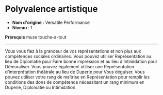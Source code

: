 # Polyvalence artistique

 * **Nom d'origine** : Versatile Performance
 * **Niveau** : 1


<p><strong>Prérequis</strong> muse touche-à-tout</p>
<hr>
<p>Vous vous fiez à la grandeur de vos représentations et non plus aux compétences sociales ordinaires. Vous pouvez utiliser Représentation au lieu de Diplomatie pour Faire bonne impression et au lieu d’Intimidation pour Démoraliser. Vous pouvez également utiliser une Représentation d’interprétation théâtrale au lieu de Duperie pour Vous déguiser. Vous pouvez utiliser votre rang de maîtrise en Représentation pour remplir les conditions des dons de compétence nécessitant un rang minimum en Duperie, Diplomatie ou Intimidation.</p>